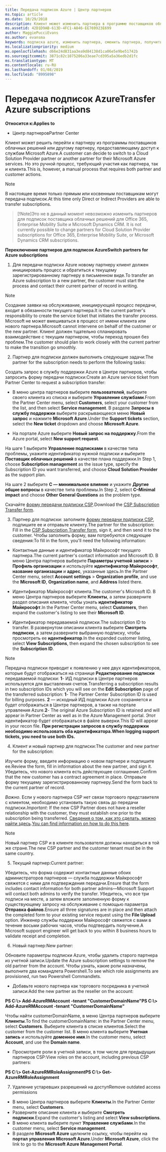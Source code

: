 ```yaml
---
title: Передача подписок Azure | Центр партнеров
ms.topic: article
ms.date: 10/29/2018
description: Клиент может изменить партнера в программе поставщиков облачных решений, использующего службы Microsoft Azure. Однако это ручной процесс, требующий участия как партнера, так и клиента.
ms.assetid: 42D1D9AB-613D-4FC1-A846-EE769923E699
author: MaggiePucciEvans
ms.author: evansma
keywords: подписка azure, изменить партнера, сменить партнера, получить нового партнера, другой партнер
ms.localizationpriority: medium
ms.openlocfilehash: d66e24d831aa3ea9d84138d1ca06e5e9be51742b
ms.sourcegitcommit: 3871c82c1075206a33eae7cd395a5a36edb2d1fc
ms.translationtype: MT
ms.contentlocale: ru-RU
ms.lasthandoff: 01/08/2019
ms.locfileid: "8995898"
---
```

# <a name="transfer-azure-subscriptions"></a><span data-ttu-id="2ad23-105">Передача подписок Azure</span><span class="sxs-lookup"><span data-stu-id="2ad23-105">Transfer Azure subscriptions</span></span> 

**<span data-ttu-id="2ad23-106">Относится к:</span><span class="sxs-lookup"><span data-stu-id="2ad23-106">Applies to</span></span>**

-  <span data-ttu-id="2ad23-107">Центр партнеров</span><span class="sxs-lookup"><span data-stu-id="2ad23-107">Partner Center</span></span>

<span data-ttu-id="2ad23-108">Клиент может решить перейти к партнеру из программы поставщиков облачных решений или другому партнеру, предоставляющему доступ к службам Microsoft Azure.</span><span class="sxs-lookup"><span data-stu-id="2ad23-108">A customer can decide to switch to a Cloud Solution Provider partner or another partner for their Microsoft Azure services.</span></span> <span data-ttu-id="2ad23-109">Но это ручной процесс, требующий участия как партнера, так и клиента.</span><span class="sxs-lookup"><span data-stu-id="2ad23-109">This is, however, a manual process that requires both partner and customer actions.</span></span>

>[!Note]  
><span data-ttu-id="2ad23-110">В настоящее время только прямым или косвенным поставщикам могут передача подписок.</span><span class="sxs-lookup"><span data-stu-id="2ad23-110">At this time only Direct or Indirect Providers are able to transfer subscriptions.</span></span>

>[!Note]<span data-ttu-id="2ad23-111">Это не в данный момент невозможно изменить партнеров для подписок поставщика облачных решений для Office 365, Enterprise Mobility Suite и Microsoft Dynamics CRM.</span><span class="sxs-lookup"><span data-stu-id="2ad23-111"> It is not currently possible to change partners for Cloud Solution Provider subscriptions for Office 365, Enterprise Mobility Suite, or Microsoft Dynamics CRM subscriptions.</span></span>



**<span data-ttu-id="2ad23-112">Переключение партнеров для подписок Azure</span><span class="sxs-lookup"><span data-stu-id="2ad23-112">Switch partners for Azure subscriptions</span></span>**

1. <span data-ttu-id="2ad23-113">Для передачи подписки Azure новому партнеру клиент должен инициировать процесс и обратиться к текущему зарегистрированному партнеру в письменном виде.</span><span class="sxs-lookup"><span data-stu-id="2ad23-113">To transfer an Azure subscription to a new partner, the customer must start the process and contact their current partner of record in writing.</span></span> 
>[!Note]
><span data-ttu-id="2ad23-114">Создание заявки на обслуживание, инициирующей процесс передачи, входит в обязанности текущего партнера.</span><span class="sxs-lookup"><span data-stu-id="2ad23-114">It is the current partner's responsibility to create the service ticket that initiates the transfer process.</span></span> <span data-ttu-id="2ad23-115">Microsoft не может вмешиваться в процесс от имени клиента или нового партнера.</span><span class="sxs-lookup"><span data-stu-id="2ad23-115">Microsoft cannot intervene on behalf of the customer or the new partner.</span></span> <span data-ttu-id="2ad23-116">Клиент должен тщательно спланировать взаимодействие с текущим партнером, чтобы переход прошел без проблем.</span><span class="sxs-lookup"><span data-stu-id="2ad23-116">The customer should plan to work closely with the current partner to make the transition go smoothly.</span></span>

2. <span data-ttu-id="2ad23-117">Партнер для подписки должен выполнить следующие задачи:</span><span class="sxs-lookup"><span data-stu-id="2ad23-117">The partner for the subscription needs to perform the following tasks:</span></span>

<span data-ttu-id="2ad23-118">Создать запрос в службу поддержки Azure в Центре партнеров, чтобы запросить форму передачи подписки:</span><span class="sxs-lookup"><span data-stu-id="2ad23-118">Create an Azure service ticket from Partner Center to request a subscription transfer:</span></span>
-   <span data-ttu-id="2ad23-119">В меню центра партнеров выберите **пользователей**, выберите своего клиента из списка и выберите **Управление службами**.</span><span class="sxs-lookup"><span data-stu-id="2ad23-119">From the Partner Center menu, select **Customers**, select your customer from the list, and then select **Service management**.</span></span> <span data-ttu-id="2ad23-120">В разделе **Запросы в службу поддержки** выберите раскрывающееся меню **Новый запрос** и нажмите **Microsoft Azure**.</span><span class="sxs-lookup"><span data-stu-id="2ad23-120">Under the **Support tickets** section, select the **New ticket** dropdown and choose **Microsoft Azure**.</span></span>

-   <span data-ttu-id="2ad23-121">На портале Azure выберите **Новый запрос на поддержку**.</span><span class="sxs-lookup"><span data-stu-id="2ad23-121">From the Azure portal, select **New support request**.</span></span>

<span data-ttu-id="2ad23-122">На шаге 1 выберите **Управление подписками** в качестве типа проблемы, укажите идентификатор нужной подписки и выберите **Поставщик облачных решений** в качестве плана поддержки.</span><span class="sxs-lookup"><span data-stu-id="2ad23-122">In Step 1, choose **Subscription management** as the issue type, specify the Subscription ID you want transferred, and choose **Cloud Solution Provider** as the support plan.</span></span>

<span data-ttu-id="2ad23-123">На шаге 2 выберите **C — минимальное влияние** и укажите **Другие общие вопросы** в качестве типа проблемы.</span><span class="sxs-lookup"><span data-stu-id="2ad23-123">In Step 2, select **C–Minimal impact** and choose **Other General Questions** as the problem type.</span></span>

<span data-ttu-id="2ad23-124">Скачайте [форму передачи подписки CSP](https://assets.windowsphone.com/5222c408-e546-4e01-b72a-2ec7d4c43d57/CSP_Subscription_Transfer_Form_Azure_InvariantCulture_Default.zip).</span><span class="sxs-lookup"><span data-stu-id="2ad23-124">Download the [CSP Subscription Transfer form](https://assets.windowsphone.com/5222c408-e546-4e01-b72a-2ec7d4c43d57/CSP_Subscription_Transfer_Form_Azure_InvariantCulture_Default.zip).</span></span>

3. <span data-ttu-id="2ad23-125">Партнер для подписки: заполните [форму передачи подписки CSP](https://assets.windowsphone.com/5222c408-e546-4e01-b72a-2ec7d4c43d57/CSP_Subscription_Transfer_Form_Azure_InvariantCulture_Default.zip), подпишите ее и отправьте клиенту.</span><span class="sxs-lookup"><span data-stu-id="2ad23-125">The partner for the subscription: Fill in the [CSP Subscription Transfer form](https://assets.windowsphone.com/5222c408-e546-4e01-b72a-2ec7d4c43d57/CSP_Subscription_Transfer_Form_Azure_InvariantCulture_Default.zip), sign it, and then send it to the customer.</span></span> <span data-ttu-id="2ad23-126">Чтобы заполнить форму, вам потребуются следующее сведения:</span><span class="sxs-lookup"><span data-stu-id="2ad23-126">To fill in the form, you'll need the following information:</span></span>

- <span data-ttu-id="2ad23-127">Контактные данные и идентификатор Майкрософт текущего партнера.</span><span class="sxs-lookup"><span data-stu-id="2ad23-127">The current partner's contact information and Microsoft ID.</span></span> <span data-ttu-id="2ad23-128">В меню Центра партнеров выберите **Параметры учетной записи** &gt; **Профиль организации** и используйте **идентификатор Майкрософт**, **название организации** и **адрес**, указанные здесь.</span><span class="sxs-lookup"><span data-stu-id="2ad23-128">In the Partner Center menu, select **Account settings** &gt; **Organization profile**, and use the **Microsoft ID**, **Organization name**, and **Address** listed there.</span></span>

- <span data-ttu-id="2ad23-129">Идентификатор Майкрософт клиента.</span><span class="sxs-lookup"><span data-stu-id="2ad23-129">The customer's Microsoft ID.</span></span> <span data-ttu-id="2ad23-130">В меню Центра партнеров выберите **Клиенты**, а затем разверните раздел описания клиента, чтобы узнать **идентификатор Майкрософт**.</span><span class="sxs-lookup"><span data-stu-id="2ad23-130">In the Partner Center menu, select **Customers**, then expand the customer's listing to see their **Microsoft ID**.</span></span>

- <span data-ttu-id="2ad23-131">Идентификатор передаваемой подписки.</span><span class="sxs-lookup"><span data-stu-id="2ad23-131">The subscription ID to transfer.</span></span> <span data-ttu-id="2ad23-132">В развернутом описании клиента выберите **Смотреть подписки**, а затем разверните выбранную подписку, чтобы просмотреть ее **идентификатор**.</span><span class="sxs-lookup"><span data-stu-id="2ad23-132">In the expanded customer listing, select **View Subscriptions**, then expand the chosen subscription to see the **Subscription ID**.</span></span>

>[!Note]
><span data-ttu-id="2ad23-133">Передача подписки приводит к появлению у нее двух идентификаторов, которые будут отображаться на странице **Редактирование подписки** передаваемой подписки: **1**- ИД подписки в Центре партнеров используется для выставления счетов.</span><span class="sxs-lookup"><span data-stu-id="2ad23-133">Transferring a subscription results in two subscription IDs which you will see on the **Edit Subscription** page of the transferred subscription: **1**- The Partner Center Subscription ID is used for billing purposes.</span></span> 
<span data-ttu-id="2ad23-134">**2** — исходный ИД подписки Azure сохраняется и будет отображаться в Центре партнеров, а также на портале управления Azure.</span><span class="sxs-lookup"><span data-stu-id="2ad23-134">**2**-  The original Azure Subscription ID is retained and will appear in Partner Center as well as in the Azure Management portal.</span></span> <span data-ttu-id="2ad23-135">Этот идентификатор будет отображаться в файле выверки.</span><span class="sxs-lookup"><span data-stu-id="2ad23-135">This ID will appear in your recon file.</span></span>  **<span data-ttu-id="2ad23-136">При регистрации запросов в службу поддержки необходимо использовать оба идентификатора.</span><span class="sxs-lookup"><span data-stu-id="2ad23-136">When logging support tickets, you need to use both IDs.</span></span>**

4. <span data-ttu-id="2ad23-137">Клиент и новый партнер для подписки:</span><span class="sxs-lookup"><span data-stu-id="2ad23-137">The customer and new partner for the subscription:</span></span>

<span data-ttu-id="2ad23-138">Изучите форму, введите информацию о новом партнере и подпишите ее.</span><span class="sxs-lookup"><span data-stu-id="2ad23-138">Review the form, fill in information about the new partner, and sign it.</span></span> <span data-ttu-id="2ad23-139">Убедитесь, что нового клиента есть действующее соглашение.</span><span class="sxs-lookup"><span data-stu-id="2ad23-139">Confirm that the new customer has a contract agreement in place.</span></span> <span data-ttu-id="2ad23-140">Отправьте форму текущему зарегистрированному партнеру.</span><span class="sxs-lookup"><span data-stu-id="2ad23-140">Send the form back to the current partner of record.</span></span>

<span data-ttu-id="2ad23-141">*Важно*. Если у нового партнера CSP нет связи торгового представителя с клиентом, необходимо установить такую связь до передачи подписки.</span><span class="sxs-lookup"><span data-stu-id="2ad23-141">*Important*: If the new CSP Partner does not have a reseller relationship with the customer, they must establish one prior to the subscription being transferred.</span></span> <span data-ttu-id="2ad23-142">[Сведения о том, как это сделать, можно найти здесь](request-a-relationship-with-a-customer.md).</span><span class="sxs-lookup"><span data-stu-id="2ad23-142">[You can find information on how to do this here](request-a-relationship-with-a-customer.md).</span></span>

>[!Note]
><span data-ttu-id="2ad23-143">Новый партнер CSP и в клиенте пользователя должны находиться в той же стране.</span><span class="sxs-lookup"><span data-stu-id="2ad23-143">The new CSP partner and the customer tenant must be in the same country.</span></span> 

5. <span data-ttu-id="2ad23-144">Текущий партнер:</span><span class="sxs-lookup"><span data-stu-id="2ad23-144">Current partner:</span></span>

<span data-ttu-id="2ad23-145">Убедитесь, что форма содержит контактные данные обоих администраторов партнеров — служба поддержки Майкрософт свяжется с ними для подтверждения передачи.</span><span class="sxs-lookup"><span data-stu-id="2ad23-145">Ensure that the form includes contact information for both partner admins—Microsoft Support will contact both admins to verify the transfer.</span></span> <span data-ttu-id="2ad23-146">Убедитесь, что все три подписи на месте, а затем вложите заполненную форму к существующему запросу на обслуживание с помощью параметра **Отправка файлов**.</span><span class="sxs-lookup"><span data-stu-id="2ad23-146">Ensure all three signatures are in place and then attach the completed form to your existing service request using the **File Upload** option.</span></span> <span data-ttu-id="2ad23-147">Инженер службы поддержки Майкрософт свяжется с вами в течение восьми рабочих часов, чтобы подтвердить получение.</span><span class="sxs-lookup"><span data-stu-id="2ad23-147">A Microsoft support engineer will get back to you within 8 business hours to validate receipt and completion.</span></span>

6. <span data-ttu-id="2ad23-148">Новый партнер:</span><span class="sxs-lookup"><span data-stu-id="2ad23-148">New partner:</span></span>

<span data-ttu-id="2ad23-149">Обновите параметры подписки Azure, чтобы удалить старого партнера из учетной записи.</span><span class="sxs-lookup"><span data-stu-id="2ad23-149">Update the Azure subscription settings to remove the old partner from the account.</span></span> <span data-ttu-id="2ad23-150">Чтобы узнать, какие роли назначены, выполните два командлета Powershell.</span><span class="sxs-lookup"><span data-stu-id="2ad23-150">To see which role assignments are provisioned, run two Powershell Commandlets.</span></span>

-   <span data-ttu-id="2ad23-151">Добавьте нового партнера как торгового посредника в учетной записи:</span><span class="sxs-lookup"><span data-stu-id="2ad23-151">Add the new partner as the reseller on the account:</span></span>

**<span data-ttu-id="2ad23-152">PS C:\\&gt; Add-AzureRMAccount -tenant "CustomerDomainName"</span><span class="sxs-lookup"><span data-stu-id="2ad23-152">PS C:\\&gt; Add-AzureRMAccount -tenant "CustomerDomainName"</span></span>**

<span data-ttu-id="2ad23-153">Чтобы найти customerDomainName, в меню Центра партнеров выберите **Клиенты**.</span><span class="sxs-lookup"><span data-stu-id="2ad23-153">To find the customerDomainName: in the Partner Center menu, select **Customers**.</span></span> <span data-ttu-id="2ad23-154">Выберите клиента в списке клиентов.</span><span class="sxs-lookup"><span data-stu-id="2ad23-154">Select the customer from the customer list.</span></span> <span data-ttu-id="2ad23-155">В меню клиента выберите **Учетная запись** и используйте **доменное имя**.</span><span class="sxs-lookup"><span data-stu-id="2ad23-155">In the customer menu, select **Account**, and use the **Domain name**.</span></span>

-   <span data-ttu-id="2ad23-156">Просмотрите роли в учетной записи, в том числе для предыдущих партнеров CSP:</span><span class="sxs-lookup"><span data-stu-id="2ad23-156">View roles on the account, including previous CSP partners:</span></span>

**<span data-ttu-id="2ad23-157">PS C:\\&gt; Get-AzureRMRoleAssignment</span><span class="sxs-lookup"><span data-stu-id="2ad23-157">PS C:\\&gt; Get-AzureRMRoleAssignment</span></span>**

7. <span data-ttu-id="2ad23-158">Удаление устаревших разрешений на доступ</span><span class="sxs-lookup"><span data-stu-id="2ad23-158">Remove outdated access permissions</span></span>

-  <span data-ttu-id="2ad23-159">В меню Центра партнеров выберите **Клиенты**.</span><span class="sxs-lookup"><span data-stu-id="2ad23-159">In the Partner Center menu, select **Customers**.</span></span> 
-  <span data-ttu-id="2ad23-160">Разверните описание клиента и выберите **Смотреть подписки**.</span><span class="sxs-lookup"><span data-stu-id="2ad23-160">Expand the customer's listing and select **View subscriptions**.</span></span> 
-  <span data-ttu-id="2ad23-161">В меню клиента выберите пункт **Управление службами**.</span><span class="sxs-lookup"><span data-stu-id="2ad23-161">In the customer menu, select **Service management**.</span></span> 
-  <span data-ttu-id="2ad23-162">В разделе **Microsoft Azure** щелкните ссылку, чтобы перейти на **портал управления Microsoft Azure**.</span><span class="sxs-lookup"><span data-stu-id="2ad23-162">Under **Microsoft Azure**, click the link to go to the **Microsoft Azure Management Portal**.</span></span>

 

 



